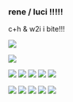 ### rene / luci !!!!!

c+h & w2i i bite!!!

![](https://media.discordapp.net/attachments/723002036752220213/1168274457144590418/image.png?ex=65512b60&is=653eb660&hm=f54c5a20086bdaf7db50f98677f32d8394c9f45ac005f96cde4a6b07fc68cc99&=)

![](https://i2.glitter-graphics.org/pub/1722/1722672rxqmc3clfh.gif)

![](https://web.archive.org/web/20230531091037im_/https://y2k.neocities.org/stamps/fml.png) ![](https://64.media.tumblr.com/33040e38bb0d60d7ab6e1e664560b2a7/d511c7faddc57de9-fe/s100x200/74947d75b9ac351eb8dce26e6dd0a9be70ae185b.gifv) ![](https://64.media.tumblr.com/c74acf239d94b7ed5fe0e044e39afa9c/33b8226e615e84ff-2b/s100x200/4dc616f90d82f0fb51185c5c13604d1c503e4e1a.png) ![](https://64.media.tumblr.com/270bc2462a229c6ab24a1e7093dbd73a/f59d578c62651fb7-9c/s100x200/5285ba655d702545aa782725afe3ad72a91e1165.gifv) ![](https://64.media.tumblr.com/931c59561e4dcbbcd3204caab4386dc5/tumblr_pu5rfrU72e1xbgu08o2_r1_100.png)

![](https://i.imgur.com/d8ar7al.png) ![](https://64.media.tumblr.com/72109fe4279cd9c67735fa161a127b5f/61be0162fb928b73-d0/s100x200/12781e67b116ddcc9741f096c836b41272af1e5a.png) ![](https://64.media.tumblr.com/e328ee0f3f80c5d6596378979e7f7988/b3d83bbf44993478-7f/s100x200/4c8aafca73e51867644cf0ffd5b3e0d84797a320.pnj) ![](https://64.media.tumblr.com/1a2746d68894cda4f75662eb63c25ac6/20020935cef77541-bc/s100x200/77246a8f305947976f32c6cc8e05fb9d25b1cfdf.jpg) ![](https://64.media.tumblr.com/83a386c824d8656d7e09bd5198964b60/3c2d459c61e9d8c0-23/s100x200/db4fa94ac030556eaef369f9157b74ce926926a2.png)


